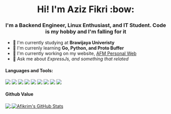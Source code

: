 <h1 align="center">Hi! I'm Aziz Fikri :bow:</h1>

<h3 align="center">I'm a Backend Engineer, Linux Enthusiast, and IT Student. Code is my hobby and I'm falling for it</h3>

- :space_invader: I'm currently studying at **Brawijaya Univeristy**
- :seedling: I'm currenly learning **Go, Python, and Proto Buffer**
- :hammer: I'm currently working on my website, [AFM Personal Web](https://afikrim.xyz)
- :thought_balloon: Ask me about *ExpressJs, and something that related*

#### Languages and Tools:
![](https://img.shields.io/badge/OS-Linux-informational?style=flat&logo=linux&logoColor=white&color=2bbc8a)
![](https://img.shields.io/badge/Shell-Zsh-informational?style=flat&logo=gnu-bash&logoColor=white&color=2bbc8a)
![](https://img.shields.io/badge/Editor-Vim-informational?style=flat&logo=vim&logoColor=white&color=2bbc8a)
![](https://img.shields.io/badge/Code-JavaScript-informational?style=flat&logo=javascript&logoColor=white&color=2bbc8a)
![](https://img.shields.io/badge/Code-TypeScript-informational?style=flat&logo=typescript&logoColor=white&color=2bbc8a)
![](https://img.shields.io/badge/Code-Java-informational?style=flat&logo=java&logoColor=white&color=2bbc8a)
![](https://img.shields.io/badge/Code-Python-informational?style=flat&logo=python&logoColor=white&color=2bbc8a)
![](https://img.shields.io/badge/Tech-GraphQL-informational?style=flat&logo=graphql&logoColor=white&color=2bbc8a)
![](https://img.shields.io/badge/Tools-PostgreSQL-informational?style=flat&logo=postgresql&logoColor=white&color=2bbc8a)

#### Github Value
<p align="left">
  <a href="https://github.com/afikrim">
    <img align="center" src="https://github-readme-stats.vercel.app/api/top-langs/?username=afikrim&hide=vim script" />
  </a>
  <a href="https://github.com/afikrim">
    <img align="center" src="https://github-readme-stats.vercel.app/api?username=afikrim&show_icons=true&line_height=33&count_private=true" alt="Afikrim's GitHub Stats" />
  </a>
</p>
